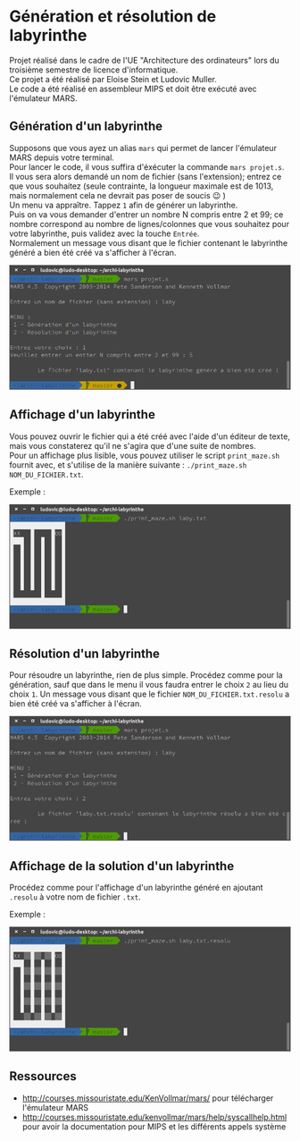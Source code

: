 # Génération et résolution de labyrinthe

Projet réalisé dans le cadre de l'UE "Architecture des ordinateurs" lors du troisième semestre de licence d'informatique.  
Ce projet a été réalisé par Eloise Stein et Ludovic Muller.  
Le code a été réalisé en assembleur MIPS et doit être exécuté avec l'émulateur MARS.

## Génération d'un labyrinthe

Supposons que vous ayez un alias `mars` qui permet de lancer l'émulateur MARS depuis votre terminal.  
Pour lancer le code, il vous suffira d'éxécuter la commande `mars projet.s`.  
Il vous sera alors demandé un nom de fichier (sans l'extension); entrez ce que vous souhaitez (seule contrainte, la longueur maximale est de 1013, mais normalement cela ne devrait pas poser de soucis :wink: )  
Un menu va appraître. Tappez `1` afin de générer un labyrinthe.  
Puis on va vous demander d'entrer un nombre N compris entre 2 et 99; ce nombre correspond au nombre de lignes/colonnes que vous souhaitez pour votre labyrinthe, puis validez avec la touche `Entrée`.  
Normalement un message vous disant que le fichier contenant le labyrinthe généré a bien été créé va s'afficher à l'écran.

![Capture Génération](captures/capture-generation.png)

## Affichage d'un labyrinthe

Vous pouvez ouvrir le fichier qui a été créé avec l'aide d'un éditeur de texte, mais vous constaterez qu'il ne s'agira que d'une suite de nombres.  
Pour un affichage plus lisible, vous pouvez utiliser le script `print_maze.sh` fournit avec, et s'utilise de la manière suivante : `./print_maze.sh NOM_DU_FICHIER.txt`.

Exemple :

![Capture Affichage](captures/capture-affichage.png)

## Résolution d'un labyrinthe

Pour résoudre un labyrinthe, rien de plus simple. Procédez comme pour la génération, sauf que dans le menu il vous faudra entrer le choix `2` au lieu du choix `1`. Un message vous disant que le fichier `NOM_DU_FICHIER.txt.resolu` a bien été créé va s'afficher à l'écran.

![Capture Résolution](captures/capture-resolution.png)

## Affichage de la solution d'un labyrinthe

Procédez comme pour l'affichage d'un labyrinthe généré en ajoutant `.resolu` à votre nom de fichier `.txt`.

Exemple :

![Capture Affichage](captures/capture-solution.png)

## Ressources

- http://courses.missouristate.edu/KenVollmar/mars/ pour télécharger l'émulateur MARS
- http://courses.missouristate.edu/kenvollmar/mars/help/syscallhelp.html pour avoir la documentation pour MIPS et les différents appels système
